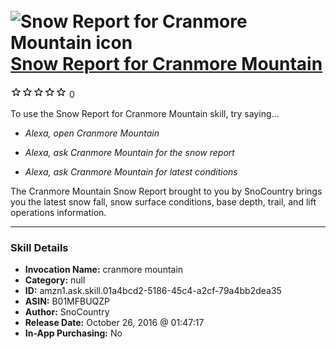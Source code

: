 # &nbsp;<img src="skill_icon" alt="Snow Report for Cranmore Mountain icon" width="36"> [Snow Report for Cranmore Mountain](http://alexa.amazon.com/#skills/amzn1.ask.skill.01a4bcd2-5186-45c4-a2cf-79a4bb2dea35)
![0 stars](../../images/ic_star_border_black_18dp_1x.png)![0 stars](../../images/ic_star_border_black_18dp_1x.png)![0 stars](../../images/ic_star_border_black_18dp_1x.png)![0 stars](../../images/ic_star_border_black_18dp_1x.png)![0 stars](../../images/ic_star_border_black_18dp_1x.png) 0

To use the Snow Report for Cranmore Mountain skill, try saying...

* *Alexa, open Cranmore Mountain*

* *Alexa, ask Cranmore Mountain for the snow report*

* *Alexa, ask Cranmore Mountain for latest conditions*

The Cranmore Mountain Snow Report brought to you by SnoCountry brings you the latest snow fall, snow surface conditions,  base depth, trail, and lift operations information.

***

### Skill Details

* **Invocation Name:** cranmore mountain
* **Category:** null
* **ID:** amzn1.ask.skill.01a4bcd2-5186-45c4-a2cf-79a4bb2dea35
* **ASIN:** B01MFBUQZP
* **Author:** SnoCountry
* **Release Date:** October 26, 2016 @ 01:47:17
* **In-App Purchasing:** No
